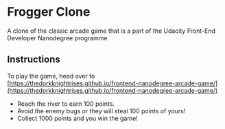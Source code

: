 # Frogger Clone

A clone of the classic arcade game that is a part of the Udacity Front-End Developer Nanodegree programme

## Instructions

To play the game, head over to [https://thedorkknightrises.github.io/frontend-nanodegree-arcade-game/](https://thedorkknightrises.github.io/frontend-nanodegree-arcade-game/)
- Reach the river to earn 100 points.
- Avoid the enemy bugs or they will steal 100 points of yours!
- Collect 1000 points and you win the game!
